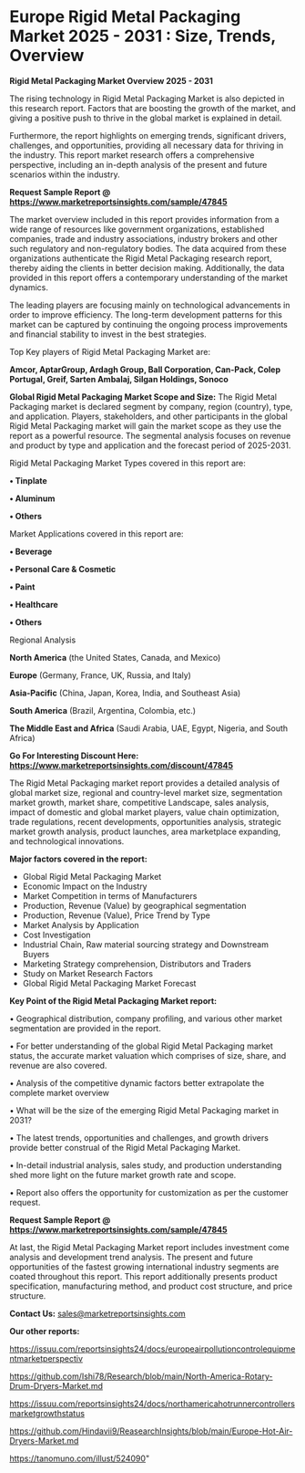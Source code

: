 # Europe Rigid Metal Packaging Market 2025 - 2031 : Size, Trends, Overview

<Strong> Rigid Metal Packaging Market Overview 2025 - 2031</strong>

The rising technology in Rigid Metal Packaging Market is also depicted in this research report. Factors that are boosting the growth of the market, and giving a positive push to thrive in the global market is explained in detail.

Furthermore, the report highlights on emerging trends, significant drivers, challenges, and opportunities, providing all necessary data for thriving in the industry. This report market research offers a comprehensive perspective, including an in-depth analysis of the present and future scenarios within the industry.

<strong>Request Sample Report @ <a href=https://www.marketreportsinsights.com/sample/47845>https://www.marketreportsinsights.com/sample/47845</a></strong>

The market overview included in this report provides information from a wide range of resources like government organizations, established companies, trade and industry associations, industry brokers and other such regulatory and non-regulatory bodies. The data acquired from these organizations authenticate the Rigid Metal Packaging research report, thereby aiding the clients in better decision making. Additionally, the data provided in this report offers a contemporary understanding of the market dynamics.

The leading players are focusing mainly on technological advancements in order to improve efficiency. The long-term development patterns for this market can be captured by continuing the ongoing process improvements and financial stability to invest in the best strategies.

Top Key players of Rigid Metal Packaging Market are:

<strong>Amcor, AptarGroup, Ardagh Group, Ball Corporation, Can-Pack, Colep Portugal, Greif, Sarten Ambalaj, Silgan Holdings, Sonoco</strong>

<strong><b>Global Rigid Metal Packaging Market Scope and Size:</b></strong>
The Rigid Metal Packaging market is declared segment by company, region (country), type, and application. Players, stakeholders, and other participants in the global Rigid Metal Packaging market will gain the market scope as they use the report as a powerful resource. The segmental analysis focuses on revenue and product by type and application and the forecast period of 2025-2031.

Rigid Metal Packaging Market Types covered in this report are:

<strong>•  Tinplate

•  Aluminum

•  Others</strong>

Market Applications covered in this report are:

<strong>•  Beverage

•  Personal Care & Cosmetic

•  Paint

•  Healthcare

•  Others</strong> 

Regional Analysis

<strong>North America</strong> (the United States, Canada, and Mexico)

<strong>Europe</strong> (Germany, France, UK, Russia, and Italy)

<strong>Asia-Pacific</strong> (China, Japan, Korea, India, and Southeast Asia)

<strong>South America</strong> (Brazil, Argentina, Colombia, etc.)

<strong>The Middle East and Africa</strong> (Saudi Arabia, UAE, Egypt, Nigeria, and South Africa)

<strong>Go For Interesting Discount Here: <a href=https://www.marketreportsinsights.com/discount/47845>https://www.marketreportsinsights.com/discount/47845</a></strong>

The Rigid Metal Packaging market report provides a detailed analysis of global market size, regional and country-level market size, segmentation market growth, market share, competitive Landscape, sales analysis, impact of domestic and global market players, value chain optimization, trade regulations, recent developments, opportunities analysis, strategic market growth analysis, product launches, area marketplace expanding, and technological innovations.

<strong><b>Major factors covered in the report:</b></strong>
<ul>
  <li>Global Rigid Metal Packaging Market </li>
  <li>Economic Impact on the Industry</li>
  <li>Market Competition in terms of Manufacturers</li>
  <li>Production, Revenue (Value) by geographical segmentation</li>
  <li>Production, Revenue (Value), Price Trend by Type</li>
  <li>Market Analysis by Application</li>
  <li>Cost Investigation</li>
  <li>Industrial Chain, Raw material sourcing strategy and Downstream Buyers</li>
  <li>Marketing Strategy comprehension, Distributors and Traders</li>
  <li>Study on Market Research Factors</li>
  <li>Global Rigid Metal Packaging Market Forecast</li>
</ul>

<strong><b>Key Point of the Rigid Metal Packaging Market report:</b></strong>

• Geographical distribution, company profiling, and various other market segmentation are provided in the report.

• For better understanding of the global Rigid Metal Packaging market status, the accurate market valuation which comprises of size, share, and revenue are also covered.

• Analysis of the competitive dynamic factors better extrapolate the complete market overview

• What will be the size of the emerging Rigid Metal Packaging market in 2031?

• The latest trends, opportunities and challenges, and growth drivers provide better construal of the Rigid Metal Packaging Market.

• In-detail industrial analysis, sales study, and production understanding shed more light on the future market growth rate and scope.

• Report also offers the opportunity for customization as per the customer request.

<strong>Request Sample Report @ <a href=https://www.marketreportsinsights.com/sample/47845>https://www.marketreportsinsights.com/sample/47845</a></strong>

At last, the Rigid Metal Packaging Market report includes investment come analysis and development trend analysis. The present and future opportunities of the fastest growing international industry segments are coated throughout this report. This report additionally presents product specification, manufacturing method, and product cost structure, and price structure.

<strong>Contact Us:</strong>
sales@marketreportsinsights.com

<strong>Our other reports:</strong>

<a href=https://issuu.com/reportsinsights24/docs/europeairpollutioncontrolequipmentmarketperspectiv>https://issuu.com/reportsinsights24/docs/europeairpollutioncontrolequipmentmarketperspectiv</a>

<a href=https://github.com/Ishi78/Research/blob/main/North-America-Rotary-Drum-Dryers-Market.md>https://github.com/Ishi78/Research/blob/main/North-America-Rotary-Drum-Dryers-Market.md</a>

<a href=https://issuu.com/reportsinsights24/docs/northamericahotrunnercontrollersmarketgrowthstatus>https://issuu.com/reportsinsights24/docs/northamericahotrunnercontrollersmarketgrowthstatus</a>

<a href=https://github.com/Hindavii9/ReasearchInsights/blob/main/Europe-Hot-Air-Dryers-Market.md>https://github.com/Hindavii9/ReasearchInsights/blob/main/Europe-Hot-Air-Dryers-Market.md</a>

<a href=https://tanomuno.com/illust/524090>https://tanomuno.com/illust/524090</a>"
